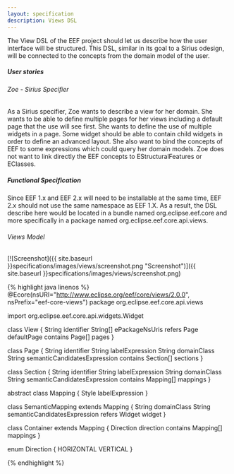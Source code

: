 ```yaml
---
layout: specification
description: Views DSL
---
```

The View DSL of the EEF project should let us describe how the user interface will be structured. This DSL, similar in its goal to a Sirius odesign, will be connected to the concepts from the domain model of the user.

##### User stories

###### Zoe - Sirius Specifier

As a Sirius specifier, Zoe wants to describe a view for her domain. She wants to be able to define multiple pages for her views including a default page that the use will see first. She wants to define the use of multiple widgets in a page. Some widget should be able to contain child widgets in order to define an advanced layout. She also want to bind the concepts of EEF to some expressions which could query her domain models. Zoe does not want to link directly the EEF concepts to EStructuralFeatures or EClasses.

##### Functional Specification

Since EEF 1.x and EEF 2.x will need to be installable at the same time, EEF 2.x should not use the same namespace as EEF 1.X. As a result, the DSL describe here would be located in a bundle named org.eclipse.eef.core and more specifically in a package named org.eclipse.eef.core.api.views.

###### Views Model

[![Screenshot]({{ site.baseurl }}specifications/images/views/screenshot.png "Screenshot")]({{ site.baseurl }}specifications/images/views/screenshot.png)

{% highlight java linenos %}
@Ecore(nsURI="http://www.eclipse.org/eef/core/views/2.0.0", nsPrefix="eef-core-views")
package org.eclipse.eef.core.api.views

import org.eclipse.eef.core.api.widgets.Widget

class View {
  String identifier
  String[] ePackageNsUris
  refers Page defaultPage
  contains Page[] pages
}

class Page {
  String identifier
  String labelExpression
  String domainClass
  String semanticCandidatesExpression
  contains Section[] sections
}

class Section {
  String identifier
  String labelExpression
  String domainClass
  String semanticCandidatesExpression
  contains Mapping[] mappings
}

abstract class Mapping {
  Style labelExpression
}

class SemanticMapping extends Mapping {
  String domainClass
  String semanticCandidatesExpression
  refers Widget widget
}

class Container extends Mapping {
  Direction direction
  contains Mapping[] mappings
}

enum Direction {
  HORIZONTAL
  VERTICAL
}

{% endhighlight %}
